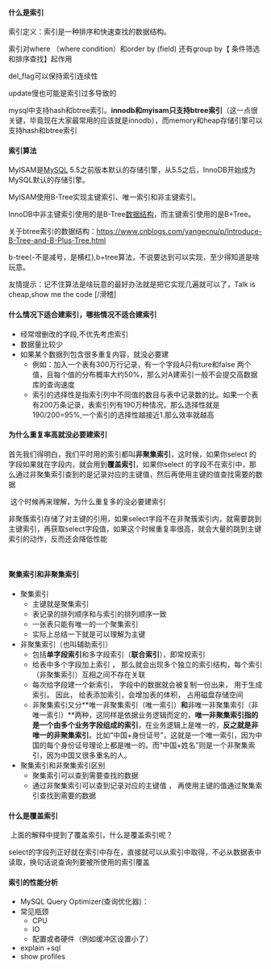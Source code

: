 #### 什么是索引

索引定义：索引是一种排序和快速查找的数据结构。

索引对where （where condition）和order by (field)  还有group by【 条件筛选和排序查找】起作用

del_flag可以保持索引连续性

update慢也可能是索引过多导致的

mysql中支持hash和btree索引。**innodb和myisam只支持btree索引**（这一点很关键，毕竟现在大家最常用的应该就是innodb），而memory和heap存储引擎可以支持hash和btree索引

#### 索引算法

MyISAM是[MySQL](http://lib.csdn.net/base/mysql) 5.5之前版本默认的存储引擎，从5.5之后，InnoDB开始成为MySQL默认的存储引擎。

MyISAM使用B-Tree实现主键索引、唯一索引和非主键索引。

InnoDB中非主键索引使用的是B-Tree[数据结构](http://lib.csdn.net/base/datastructure)，而主键索引使用的是B+Tree。

关于btree索引的数据结构：<https://www.cnblogs.com/yangecnu/p/Introduce-B-Tree-and-B-Plus-Tree.html>

b-tree(-不是减号，是横杠),b+tree算法，不说要达到可以实现，至少得知道是啥玩意。

友情提示：记不住算法是啥玩意的最好办法就是把它实现几遍就可以了，Talk is cheap,show me the code  [/滑稽]

#### 什么情况下适合建索引，哪些情况不适合建索引

* 经常增删改的字段,不优先考虑索引
* 数据量比较少
* 如果某个数据列包含很多重复内容，就没必要建
  * 例如：加入一个表有300万行记录，有一个字段A只有ture和false 两个值，且每个值的分布概率大约50%，那么对A建索引一般不会提交高数据库的查询速度
  * 索引的选择性是指索引列中不同值的数目与表中记录数的比。如果一个表有200万条记录，表索引列有190万种情况，那么选择性就是190/200=95%,一个索引的选择性越接近1.那么效率就越高

#### 为什么重复率高就没必要建索引

​	首先我们得明白，我们平时用的索引都叫**非聚集索引**，这时候，如果你select 的字段如果就在字段内，就会用到**覆盖索引**，如果你select 的字段不在索引中，那么通过非聚集索引查到的是记录对应的主键值，然后再使用主键的值查找需要的数据

​	这个时候再来理解，为什么重复多的没必要建索引

​	非聚簇索引存储了对主键的引用，如果select字段不在非聚簇索引内，就需要跳到主键索引，再获取select字段值，如果这个时候重复率很高，就会大量的跳到主键索引的动作，反而还会降低性能

​	

#### 聚集索引和非聚集索引

* 聚集索引 
  * 主键就是聚集索引
  * 表记录的排列顺序和与索引的排列顺序一致
  * 一张表只能有唯一的一个聚集索引
  * 实际上总结一下就是可以理解为主键
* 非聚集索引（也叫辅助索引）
  * 包括**单字段索引**和多字段索引（**联合索引**），即常规索引
  * 给表中多个字段加上索引 ， 那么就会出现多个独立的索引结构，每个索引（非聚集索引）互相之间不存在关联
  * 每次给字段建一个新索引， 字段中的数据就会被复制一份出来， 用于生成索引。 因此， 给表添加索引，会增加表的体积， 占用磁盘存储空间
  * 非聚集索引又分**唯一非聚集索引（唯一索引）**和**非唯一非聚集索引（非唯一索引）**两种，这同样是依据业务逻辑而定的，**唯一非聚集索引指的是一个由多个业务字段组成的索引**，在业务逻辑上是唯一的，**反之就是非唯一的非聚集索引**。比如“中国+身份证号”，这就是一个唯一索引，因为中国的每个身份证号理论上都是唯一的。而“中国+姓名”则是一个非聚集索引，因为中国又很多重名的人。
* 聚集索引和非聚集索引区别
  * 聚集索引可以查到需要查找的数据
  * 通过非聚集索引可以查到记录对应的主键值 ， 再使用主键的值通过聚集索引查找到需要的数据

#### 什么是覆盖索引

​	上面的解释中提到了覆盖索引，什么是覆盖索引呢？

​	select的字段列正好就在索引中存在，直接就可以从索引中取得，不必从数据表中读取，换句话说查询列要被所使用的索引覆盖

#### 索引的性能分析

* MySQL Query Optimizer(查询优化器)：
* 常见瓶颈
  * CPU
  * IO
  * 配置或者硬件（例如缓冲区设置小了）
* explain +sql
* show profiles





